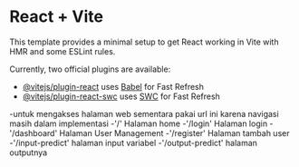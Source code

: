 # React + Vite

This template provides a minimal setup to get React working in Vite with HMR and some ESLint rules.

Currently, two official plugins are available:

- [@vitejs/plugin-react](https://github.com/vitejs/vite-plugin-react/blob/main/packages/plugin-react/README.md) uses [Babel](https://babeljs.io/) for Fast Refresh
- [@vitejs/plugin-react-swc](https://github.com/vitejs/vite-plugin-react-swc) uses [SWC](https://swc.rs/) for Fast Refresh

-untuk mengakses halaman web sementara pakai url ini karena navigasi masih dalam implementasi
-'/' Halaman home
-'/login' Halaman login
-'/dashboard' Halaman User Management
-'/register' Halaman tambah user
-'/input-predict' halaman input variabel
-'/output-predict' halaman outputnya
